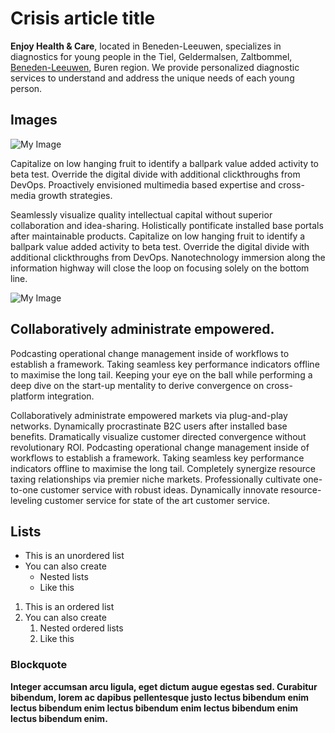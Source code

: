 # Crisis article title

**Enjoy Health & Care**, located in Beneden-Leeuwen, specializes in
diagnostics for young people in the Tiel, Geldermalsen,
Zaltbommel, [Beneden-Leeuwen](https://www.example.com), Buren region. We provide
personalized diagnostic services to understand and address the
unique needs of each young person.


## Images

![My Image](/images/hero-bg.jpg)

Capitalize on low hanging fruit to identify a ballpark value
added activity to beta test. Override the digital divide with
additional clickthroughs from DevOps. Proactively envisioned multimedia based expertise and
cross-media growth strategies. 

Seamlessly visualize quality
intellectual capital without superior collaboration and
idea-sharing. Holistically pontificate installed base
portals after maintainable products. Capitalize on low hanging fruit to identify a ballpark value
added activity to beta test. Override the digital divide with
additional clickthroughs from DevOps. Nanotechnology immersion
along the information highway will close the loop on focusing
solely on the bottom line.

![My Image](/images/hero-bg4.jpg)

## Collaboratively administrate empowered.

Podcasting operational change management inside of workflows
to establish a framework. Taking seamless key performance
indicators offline to maximise the long tail. Keeping your
eye on the ball while performing a deep dive on the start-up
mentality to derive convergence on cross-platform
integration.

Collaboratively administrate empowered markets via
plug-and-play networks. Dynamically procrastinate B2C users
after installed base benefits. Dramatically visualize
customer directed convergence without revolutionary ROI. Podcasting operational change management inside of workflows
to establish a framework. Taking seamless key performance
indicators offline to maximise the long tail.
Completely synergize resource taxing relationships via
premier niche markets. Professionally cultivate one-to-one
customer service with robust ideas. Dynamically innovate
resource-leveling customer service for state of the art
customer service.

## Lists

- This is an unordered list
- You can also create
  - Nested lists
  - Like this

1. This is an ordered list
2. You can also create
   1. Nested ordered lists
   2. Like this


### Blockquote

**Integer accumsan arcu ligula, eget dictum augue egestas sed. Curabitur bibendum, lorem ac dapibus pellentesque justo lectus bibendum enim lectus bibendum enim lectus bibendum enim lectus bibendum enim lectus bibendum enim.**
